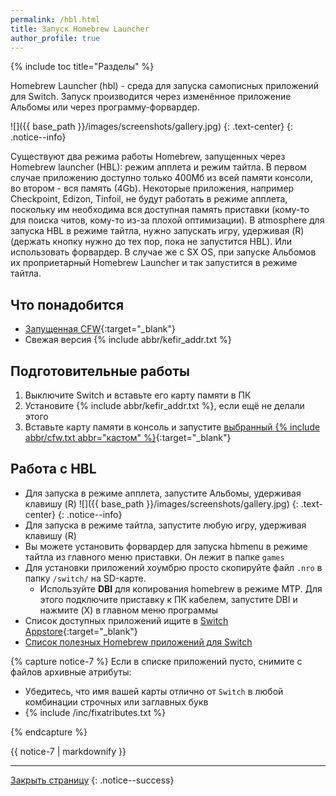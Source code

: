 ```yaml
---
permalink: /hbl.html
title: Запуск Homebrew Launcher
author_profile: true
---
```

{% include toc title="Разделы" %}

Homebrew Launcher (hbl) - среда для запуска самописных приложений для Switch. Запуск производится через изменённое приложение Альбомы или через программу-форвардер.

![]({{ base_path }}/images/screenshots/gallery.jpg) 
{: .text-center}
{: .notice--info}

Существуют два режима работы Homebrew, запущенных через Homebrew launcher (HBL): режим апплета и режим тайтла. В первом случае приложению доступно только 400Мб из всей памяти консоли, во втором - вся память (4Gb). Некоторые приложения, например Checkpoint, Edizon, Tinfoil, не будут работать в режиме апплета, поскольку им необходима вся доступная память приставки (кому-то для поиска читов, кому-то из-за плохой оптимизации). В atmosphere для запуска HBL в режиме тайтла, нужно запускать игру, удерживая (R) (держать кнопку нужно до тех пор, пока не запустится HBL). Или использовать форвардер. В случае же с SX OS, при запуске Альбомов их проприетарный Homebrew Launcher и так запустится в режиме тайтла. 

## Что понадобится

* [Запущенная CFW](cfw){:target="_blank"}
* Свежая версия {% include abbr/kefir_addr.txt %}

## Подготовительные работы

1. Выключите Switch и вставьте его карту памяти в ПК 
1. Установите {% include abbr/kefir_addr.txt %}, если ещё не делали этого
1. Вставьте карту памяти в консоль и запустите [выбранный {% include abbr/cfw.txt abbr="кастом" %}](cfw){:target="_blank"}

##  Работа с HBL

* Для запуска в режиме апплета, запустите Альбомы, удерживая клавишу (R)
    ![]({{ base_path }}/images/screenshots/gallery.jpg) 
    {: .text-center}
    {: .notice--info}
* Для запуска в режиме тайтла, запустите любую игру, удерживая клавишу (R)
* Вы можете установить форвардер для запуска hbmenu в режиме тайтла из главного меню приставки. Он лежит в папке `games`
* Для установки приложений хоумбрю просто скопируйте файл `.nro` в папку `/switch/` на SD-карте.
    * Используйте **DBI** для копирования homebrew в режиме MTP. Для этого подключите приставку к ПК кабелем, запустите DBI и нажмите (X) в главном меню программы
* Список доступных приложений ищите в [Switch Appstore](https://www.switchbru.com/appstore/#/){:target="_blank"}
* [Список полезных Homebrew приложений для Switch](https://vk.com/@pg_testing-homebrew-apps-for-switch)

{% capture notice-7 %}
Если в списке приложений пусто, снимите с файлов архивные атрибуты: 

* Убедитесь, что имя вашей карты отлично от `Switch` в любой комбинации строчных или заглавных букв
* {% include /inc/fixatributes.txt %}

{% endcapture %}

<div class="notice--warning">{{ notice-7 | markdownify }}</div>

___

[Закрыть страницу](javascript:window.close();)
{: .notice--success}